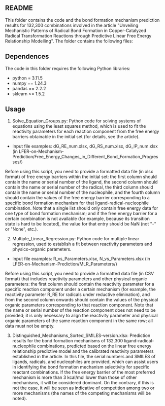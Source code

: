 ## README

This folder contains the code and the bond formation mechanism prediction results for 132,300 combinations involved in the article "Unveiling Mechanistic Patterns of Radical Bond Formation in Copper-Catalyzed Radical Transformation Reactions through Predictive Linear Free Energy Relationship Modelling". The folder contains the following files: 

## Dependences
The code in this folder requires the following Python libraries:
- python = 3.11.5
- numpy == 1.24.3
- pandas == 2.2.2
- sklearn >= 1.5.2

## Usage
1. Solve_Equation_Groups.py: Python code for solving systems of equations using the least squares method, which is used to fit the reactivity parameters for each reaction component from the free energy barriers obtainable in the initial set (for details, see the article).
- Input file examples: dG_RE_num.xlsx, dG_RS_num.xlsx, dG_IP_num.xlsx (in LFER-on-Mechanism-Prediction/Free_Energy_Changes_in_Different_Bond_Formation_Progresses/)

Before using this script, you need to provide a formatted data file (in xlsx format) of free energy barriers within the initial set: the first column should contain the name or serial number of the ligand, the second column should contain the name or serial number of the radical, the third column should contain the name or serial number of the nucleophile, and the fourth column should contain the values of the free energy barrier corresponding to a specific bond formation mechanism for that ligand-radical-nucleophile combination. Note that a single list should only contain free energy data for one type of bond formation mechanism; and if the free energy barrier for a certain combination is not available (for example, because its transition state is hard to be located), the value for that entry should be NaN (not "-" or "None", etc.).

2. Multiple_Linear_Regression.py: Python code for multiple linear regression, used to establish a fit between reactivity parameters and physico-organic parameters.
- Input file examples: R_vs_Parameters.xlsx, N_vs_Parameters.xlsx (in LFER-on-Mechanism-Prediction/MLR_Parameters/)

Before using this script, you need to provide a formatted data file (in CSV format) that includes reactivity parameters and other physical organic parameters: the first column should contain the reactivity parameter for a specific reaction component under a certain mechanism (for example, the reactivity parameter R_RE for radicals under reductive elimination), and from the second column onwards should contain the values of the physical organic parameters corresponding to that reaction component. Note that the name or serial number of the reaction component does not need to be provided; it is only necessary to align the reactivity parameter and physical organic parameters of the same reaction component in the same row; all data must not be empty.

3. Distinguished_Mechanisms_Sorted_SMILES-version.xlsx: Prediction results for the bond formation mechanisms of 132,300 ligand-radical-nucleophile combinations, predicted based on the linear free energy relationship predictive model and the calibrated reactivity parameters established in the article.
In this file, the serial numbers and SMILES of ligands, radicals, and nucleophiles are provided, which can assist users in identifying the bond formation mechanism selectivity for specific reactant combinations. If the free energy barrier of the most preferred mechanism is more than 3 kcal/mol lower than those of other mechanisms, it will be considered dominant. On the contrary, if this is not the case, it will be seen as indicative of competition among two or more mechanisms (the names of the competing mechanisms will be noted).
